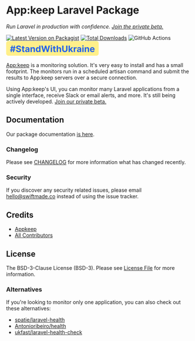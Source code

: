 # App:keep Laravel Package

_Run Laravel in production with confidence. [Join the private beta.](https://appkeep.co)_

[![Latest Version on Packagist](https://img.shields.io/packagist/v/appkeep/laravel-appkeep.svg?style=flat-square)](https://packagist.org/packages/appkeep/laravel-appkeep)
[![Total Downloads](https://img.shields.io/packagist/dt/appkeep/laravel-appkeep.svg?style=flat-square)](https://packagist.org/packages/appkeep/laravel-appkeep)
![GitHub Actions](https://github.com/appkeep/laravel-appkeep/actions/workflows/main.yml/badge.svg)
[![StandWithUkraine](https://raw.githubusercontent.com/vshymanskyy/StandWithUkraine/main/badges/StandWithUkraine.svg)](https://supportukrainenow.org/)

[App:keep](https://appkeep.co) is a monitoring solution. It's very easy to install and has a small footprint. The monitors run in a scheduled artisan command and submit the results to App:keep servers over a secure connection.

Using App:keep's UI, you can monitor many Laravel applications from a single interface, receive Slack or email alerts, and more. It's still being actively developed. [Join our private beta.](https://appkeep.co)

## Documentation

Our package documentation [is here](https://docs.appkeep.co/laravel-package/quickstart).

### Changelog

Please see [CHANGELOG](CHANGELOG.md) for more information what has changed recently.

### Security

If you discover any security related issues, please email hello@swiftmade.co instead of using the issue tracker.

## Credits

- [Appkeep](https://github.com/appkeep)
- [All Contributors](../../contributors)

## License

The BSD-3-Clause License (BSD-3). Please see [License File](LICENSE.md) for more information.

### Alternatives

If you're looking to monitor only one application, you can also check out these alternatives:

- [spatie/laravel-health](https://github.com/spatie/laravel-health)
- [Antonioribeiro/health](https://github.com/antonioribeiro/health)
- [ukfast/laravel-health-check](https://github.com/ukfast/laravel-health-check)
